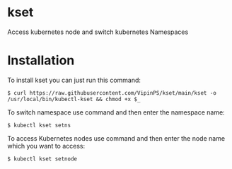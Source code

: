 # kset
Access kubernetes node and switch kubernetes Namespaces

# Installation

To install kset you can just run this command:
```
$ curl https://raw.githubusercontent.com/VipinPS/kset/main/kset -o /usr/local/bin/kubectl-kset && chmod +x $_
```
To switch namespace use command and then enter the namespace name:
```
$ kubectl kset setns
```
To access Kubernetes nodes use command and then enter the node name which you want to access:
```
$ kubectl kset setnode 
```
